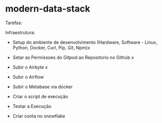 # modern-data-stack

Tarefas:

Infraestrutura:

- Setup do ambiente de desenvolvimento (Hardware, Software - Linux, Python, Docker, Curl, Pip, Git, Npm)x

- Setar as Permissoes do Gitpod ao Repositorio no Github x

- Subir o Airbyte x

- Subir o Airflow

- Subir o Metabase via docker

- Criar o script de execução

- Testar a Execução

- Criar conta no snowflake